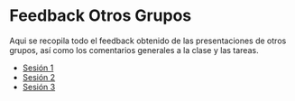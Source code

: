 # Feedback Otros Grupos

Aqui se recopila todo el feedback obtenido de las presentaciones de otros grupos, así como los comentarios generales a la clase y las tareas.

- [Sesión 1](./sesion1.md) <br />
- [Sesión 2](./sesion2.md) <br />
- [Sesión 3](./sesion3.md) <br />